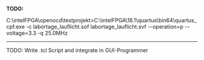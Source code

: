 **TODO:**

C:\intelFPGA\openocd\testprojekt>C:\intelFPGA\18.1\quartus\bin64\quartus_cpf.exe -c labortage_lauflicht.sof labortage_lauflicht.svf --operation=p  --voltage=3.3 -q 25.0MHz

--- 

TODO: Write .tcl Script and integrate in GUI-Programmer
